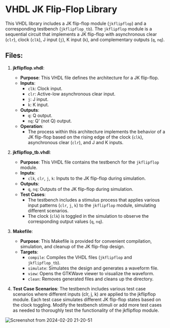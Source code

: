 # VHDL JK Flip-Flop Library

This VHDL library includes a JK flip-flop module (`jkflipflop`) and a corresponding testbench (`jkflipflop_tb`). The `jkflipflop` module is a sequential circuit that implements a JK flip-flop with asynchronous clear (`clr`), clock (`clk`), J input (`j`), K input (`k`), and complementary outputs (`q`, `nq`).

## Files:

1. **jkflipflop.vhdl**:
   - **Purpose**: This VHDL file defines the architecture for a JK flip-flop.
   - **Inputs**:
     - `clk`: Clock input.
     - `clr`: Active-low asynchronous clear input.
     - `j`: J input.
     - `k`: K input.
   - **Outputs**:
     - `q`: Q output.
     - `nq`: Q' (not Q) output.
   - **Operation**:
     - The process within this architecture implements the behavior of a JK flip-flop based on the rising edge of the clock (`clk`), asynchronous clear (`clr`), and J and K inputs.

2. **jkflipflop_tb.vhdl**:
   - **Purpose**: This VHDL file contains the testbench for the `jkflipflop` module.
   - **Inputs**:
     - `clk`, `clr`, `j`, `k`: Inputs to the JK flip-flop during simulation.
   - **Outputs**:
     - `q`, `nq`: Outputs of the JK flip-flop during simulation.
   - **Test Cases**:
     - The testbench includes a stimulus process that applies various input patterns (`clr`, `j`, `k`) to the `jkflipflop` module, simulating different scenarios.
     - The clock (`clk`) is toggled in the simulation to observe the corresponding output values (`q`, `nq`).

3. **Makefile**:
   - **Purpose**: This Makefile is provided for convenient compilation, simulation, and cleanup of the JK flip-flop design.
   - **Targets**:
     - `compile`: Compiles the VHDL files (`jkflipflop` and `jkflipflop_tb`).
     - `simulate`: Simulates the design and generates a waveform file.
     - `view`: Opens the GTKWave viewer to visualize the waveform.
     - `clean`: Removes generated files and cleans up the directory.



4. **Test Case Scenarios**:
The testbench includes various test case scenarios where different inputs (clr, j, k) are applied to the jkflipflop module.
Each test case simulates different JK flip-flop states based on the clock toggling.
Modify the testbench stimuli or add more test cases as needed to thoroughly test the functionality of the jkflipflop module.


![Screenshot from 2024-02-20 21-20-51](https://github.com/MohitReezal/Embedded-practical/assets/140707863/667aca05-0636-4e34-8b9d-5d1192ccc4b2)

